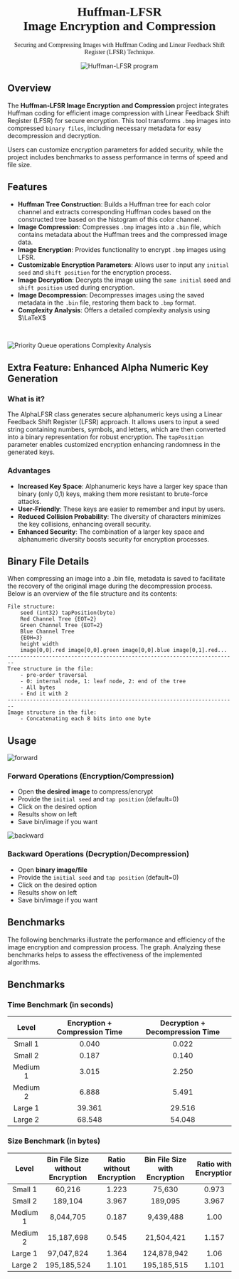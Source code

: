 <!DOCTYPE html>
<html lang="en">
<head>
    <meta charset="UTF-8">
    <meta name="viewport" content="width=device-width, initial-scale=1.0">
    <!-- Link to Google Fonts -->
    <link rel="stylesheet" href="https://fonts.googleapis.com/css2?family=Poppins:wght@400;600&display=swap">
</head>

<h1 style="font-family:poppins;" align="center">
    Huffman-LFSR<br>
    Image Encryption and Compression
</h1>

<p style="font-family:poppins;" align="center">
    Securing and Compressing Images with Huffman Coding and Linear Feedback Shift Register (LFSR) Technique.
</p>

<div align="center">
    <img src="https://i.imgur.com/bLJTRX1.png" alt="Huffman-LFSR program">
</div>

## Overview
The **Huffman-LFSR Image Encryption and Compression** project integrates Huffman coding for efficient image compression with Linear Feedback Shift Register (LFSR) for secure encryption. This tool transforms `.bmp` images into compressed `binary files`, including necessary metadata for easy decompression and decryption.

Users can customize encryption parameters for added security, while the project includes benchmarks to assess performance in terms of speed and file size.

## Features
- **Huffman Tree Construction**: Builds a Huffman tree for each color channel and extracts corresponding Huffman codes based on the constructed tree based on the histogram of this color channel.
- **Image Compression**: Compresses `.bmp` images into a `.bin` file, which contains metadata about the Huffman trees and the compressed image data.
- **Image Encryption**: Provides functionality to encrypt `.bmp` images using LFSR.
- **Customizable Encryption Parameters**: Allows user to input any `initial seed` and `shift position` for the encryption process.
- **Image Decryption**: Decrypts the image using the `same initial` seed and `shift position` used during encryption.
- **Image Decompression**: Decompresses images using the saved metadata in the `.bin` file, restoring them back to `.bmp` format.
- **Complexity Analysis**: Offers a detailed complexity analysis using $\LaTeX$<br>
<br>

![Priority Queue operations Complexity Analysis](https://i.imgur.com/8R3xNKN.png)

## Extra Feature: Enhanced Alpha Numeric Key Generation

### What is it?
The AlphaLFSR class generates secure alphanumeric keys using a Linear Feedback Shift Register (LFSR) approach. It allows users to input a seed string containing numbers, symbols, and letters, which are then converted into a binary representation for robust encryption. The `tapPosition` parameter enables customized encryption enhancing randomness in the generated keys.

### Advantages
- **Increased Key Space**: Alphanumeric keys have a larger key space than binary (only 0,1) keys, making them more resistant to brute-force attacks.
- **User-Friendly**: These keys are easier to remember and input by users.
- **Reduced Collision Probability**: The diversity of characters minimizes the key collisions, enhancing overall security.
- **Enhanced Security**: The combination of a larger key space and alphanumeric diversity boosts security for encryption processes.

## Binary File Details
When compressing an image into a .bin file, metadata is saved to facilitate the recovery of the original image during the decompression process. Below is an overview of the file structure and its contents:
```plaintext
File structure:
    seed (int32) tapPosition(byte)
    Red Channel Tree {EOT=2}
    Green Channel Tree {EOT=2}
    Blue Channel Tree
    {EOH=3}
    height width
    image[0,0].red image[0,0].green image[0,0].blue image[0,1].red...
------------------------------------------------------------------------
Tree structure in the file:
    - pre-order traversal
    - 0: internal node, 1: leaf node, 2: end of the tree
    - All bytes
    - End it with 2
------------------------------------------------------------------------
Image structure in the file:
    - Concatenating each 8 bits into one byte
```

## Usage
![forward](https://i.imgur.com/bLJTRX1.png)

### Forward Operations (Encryption/Compression)
- Open **the desired image** to compress/encrypt
- Provide the `initial seed` and `tap position` (default=0)
- Click on the desired option
- Results show on left
- Save bin/image if you want

![backward](https://i.imgur.com/fLS8rSY.png)
### Backward Operations (Decryption/Decompression)
- Open **binary image/file**
- Provide the `initial seed` and `tap position` (default=0)
- Click on the desired option
- Results show on left
- Save bin/image if you want


## Benchmarks
The following benchmarks illustrate the performance and efficiency of the image encryption and compression process. The graph. Analyzing these benchmarks helps to assess the effectiveness of the implemented algorithms.

## Benchmarks

### Time Benchmark (in seconds)
<table>
    <thead>
        <tr>
            <th align="center">Level</th>
            <th align="center">Encryption + Compression Time</th>
            <th align="center">Decryption + Decompression Time</th>
        </tr>
    </thead>
    <tbody>
        <tr>
            <td align="center">Small 1</td>
            <td align="center">  0.040</td>
            <td align="center">  0.022</td>
        </tr>
        <tr>
            <td align="center">Small 2</td>
            <td align="center">  0.187</td>
            <td align="center">  0.140</td>
        </tr>
        <tr>
            <td align="center">Medium 1</td>
            <td align="center">  3.015</td>
            <td align="center">  2.250</td>
        </tr>
        <tr>
            <td align="center">Medium 2</td>
            <td align="center">  6.888</td>
            <td align="center">  5.491</td>
        </tr>
        <tr>
            <td align="center">Large 1</td>
            <td align="center"> 39.361</td>
            <td align="center"> 29.516</td>
        </tr>
        <tr>
            <td align="center">Large 2</td>
            <td align="center"> 68.548</td>
            <td align="center"> 54.048</td>
        </tr>
    </tbody>
</table>

### Size Benchmark (in bytes)
<table>
    <thead>
        <tr>
            <th align="center">Level</th>
            <th align="center">Bin File Size without Encryption</th>
            <th align="center">Ratio without Encryption</th>
            <th align="center">Bin File Size with Encryption</th>
            <th align="center">Ratio with Encryption</th>
        </tr>
    </thead>
    <tbody>
        <tr>
            <td align="center">Small 1</td>
            <td align="center">   60,216</td>
            <td align="center">   1.223</td>
            <td align="center">   75,630</td>
            <td align="center">   0.973</td>
        </tr>
        <tr>
            <td align="center">Small 2</td>
            <td align="center">  189,104</td>
            <td align="center">   3.967</td>
            <td align="center">  189,095</td>
            <td align="center">   3.967</td>
        </tr>
        <tr>
            <td align="center">Medium 1</td>
            <td align="center">8,044,705</td>
            <td align="center">   0.187</td>
            <td align="center">9,439,488</td>
            <td align="center">   1.00</td>
        </tr>
        <tr>
            <td align="center">Medium 2</td>
            <td align="center">15,187,698</td>
            <td align="center">   0.545</td>
            <td align="center">21,504,421</td>
            <td align="center">   1.157</td>
        </tr>
        <tr>
            <td align="center">Large 1</td>
            <td align="center">97,047,824</td>
            <td align="center">   1.364</td>
            <td align="center">124,878,942</td>
            <td align="center">   1.06</td>
        </tr>
        <tr>
            <td align="center">Large 2</td>
            <td align="center">195,185,524</td>
            <td align="center">   1.101</td>
            <td align="center">195,185,515</td>
            <td align="center">   1.101</td>
        </tr>
    </tbody>
</table>
